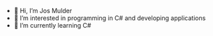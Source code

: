 - 👋 Hi, I’m Jos Mulder
- 👀 I’m interested in programming in C# and developing applications
- 🌱 I’m currently learning C#

<!---
onsjoske/onsjoske is a ✨ special ✨ repository because its `README.md` (this file) appears on your GitHub profile.
You can click the Preview link to take a look at your changes.
--->
